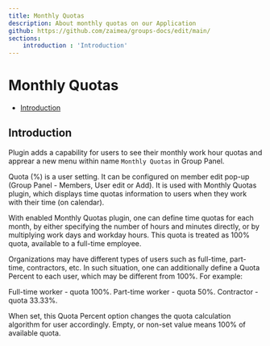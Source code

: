 ```yaml
---
title: Monthly Quotas
description: About monthly quotas on our Application
github: https://github.com/zaimea/groups-docs/edit/main/
sections: 
    introduction : 'Introduction'
---
```


# Monthly Quotas

- [Introduction](#introduction)

<a name="introduction"></a>

## Introduction

Plugin adds a capability for users to see their monthly work hour quotas and apprear a new menu within name `Monthly Quotas` in Group Panel.

Quota (%) is a user setting. It can be configured on member edit pop-up (Group Panel - Members, User edit or Add). It is used with Monthly Quotas plugin, which displays time quotas information to users when they work with their time (on calendar).

With enabled Monthly Quotas plugin, one can define time quotas for each month, by either specifying the number of hours and minutes directly, or by multiplying work days and workday hours. This quota is treated as 100% quota, available to a full-time employee.

Organizations may have different types of users such as full-time, part-time, contractors, etc. In such situation, one can additionally define a Quota Percent to each user, which may be different from 100%. For example:

Full-time worker - quota 100%.
Part-time worker - quota 50%.
Contractor - quota 33.33%.

When set, this Quota Percent option changes the quota calculation algorithm for user accordingly. Empty, or non-set value means 100% of available quota.
